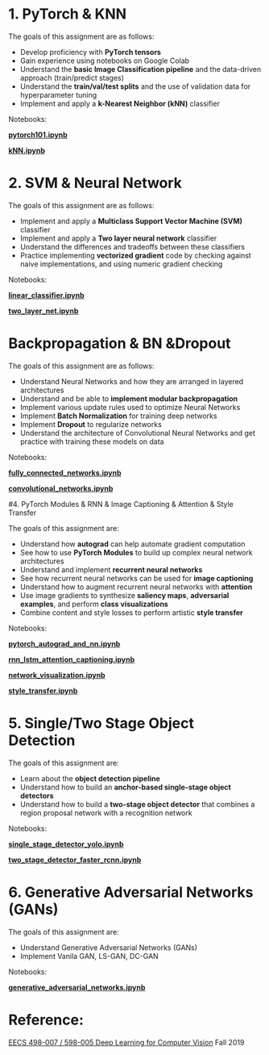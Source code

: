
# 1. PyTorch  & KNN

The goals of this assignment are as follows:

- Develop proficiency with **PyTorch tensors**
- Gain experience using notebooks on Google Colab
- Understand the **basic Image Classification pipeline** and the data-driven approach (train/predict stages)
- Understand the **train/val/test splits** and the use of validation data for hyperparameter tuning
- Implement and apply a **k-Nearest Neighbor (kNN)** classifier

Notebooks: 

[**pytorch101.ipynb**](./pytorch101.ipynb)

[**kNN.ipynb**](./kNN.ipynb)

# 2. SVM & Neural Network

The goals of this assignment are as follows:

- Implement and apply a **Multiclass Support Vector Machine (SVM)** classifier
- Implement and apply a **Two layer neural network** classifier
- Understand the differences and tradeoffs between these classifiers
- Practice implementing **vectorized gradient** code by checking against naive implementations, and using numeric gradient checking

Notebooks:

[**linear_classifier.ipynb**](./linear_classifier.ipynb)

[**two_layer_net.ipynb**](./two_layer_net.ipynb)

# Backpropagation & BN &Dropout

The goals of this assignment are as follows:

- Understand Neural Networks and how they are arranged in layered architectures
- Understand and be able to **implement modular backpropagation**
- Implement various update rules used to optimize Neural Networks
- Implement **Batch Normalization** for training deep networks
- Implement **Dropout** to regularize networks
- Understand the architecture of Convolutional Neural Networks and get practice with training these models on data

Notebooks:

[**fully_connected_networks.ipynb**](./fully_connected_networks.ipynb)

[**convolutional_networks.ipynb**](./convolutional_networks.ipynb)

#4. PyTorch Modules & RNN & Image Captioning & Attention & Style Transfer

The goals of this assignment are:

- Understand how **autograd** can help automate gradient computation
- See how to use **PyTorch Modules** to build up complex neural network architectures
- Understand and implement **recurrent neural networks**
- See how recurrent neural networks can be used for **image captioning**
- Understand how to augment recurrent neural networks with **attention**
- Use image gradients to synthesize **saliency maps**, **adversarial examples**, and perform **class visualizations**
- Combine content and style losses to perform artistic **style transfer**

Notebooks:

[**pytorch_autograd_and_nn.ipynb**](./pytorch_autograd_and_nn.ipynb)

[**rnn_lstm_attention_captioning.ipynb**](./rnn_lstm_attention_captioning.ipynb)

[**network_visualization.ipynb**](./network_visualization.ipynb)

[**style_transfer.ipynb**](./style_transfer.ipynb)



# 5. Single/Two Stage Object Detection

The goals of this assignment are:

- Learn about the **object detection pipeline**
- Understand how to build an **anchor-based single-stage object detectors**
- Understand how to build a **two-stage object detector** that combines a region proposal network with a recognition network

Notebooks:

[**single_stage_detector_yolo.ipynb**](./single_stage_detector_yolo.ipynb)

[**two_stage_detector_faster_rcnn.ipynb**](./two_stage_detector_faster_rcnn.ipynb)



# 6. Generative Adversarial Networks (GANs)

The goals of this assignment are:

- Understand Generative Adversarial Networks (GANs)
- Implement Vanila GAN, LS-GAN, DC-GAN

Notebooks:

[**generative_adversarial_networks.ipynb**](./generative_adversarial_networks.ipynb)



 # Reference:

[EECS 498-007 / 598-005 Deep Learning for Computer Vision](https://web.eecs.umich.edu/~justincj/teaching/eecs498/) Fall 2019

